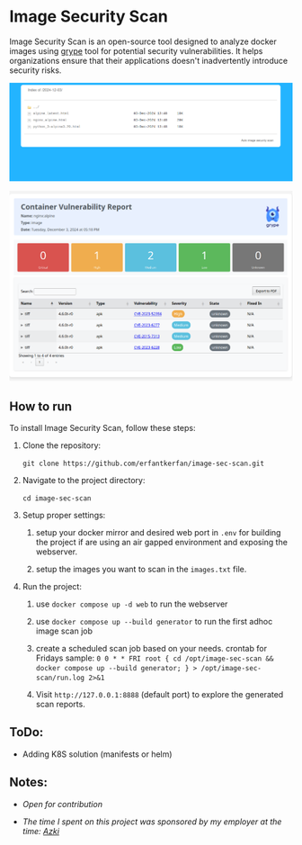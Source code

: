 # Image Security Scan

Image Security Scan is an open-source tool designed to analyze docker images using [grype](https://github.com/anchore/grype) tool for potential security vulnerabilities. It helps organizations ensure that their applications doesn't inadvertently introduce security risks.

![screenshot_index_path](images/index.png)

![screenshot_report_result](images/report.png)


## How to run

To install Image Security Scan, follow these steps:

1. Clone the repository:

    `git clone https://github.com/erfantkerfan/image-sec-scan.git`

2. Navigate to the project directory:

    `cd image-sec-scan`

3. Setup proper settings:

    1. setup your docker mirror and desired web port in `.env` for building the project if are using an air gapped environment and exposing the webserver.
    
    2. setup the images you want to scan in the `images.txt` file.

4. Run the project:

    1. use `docker compose up -d web` to run the webserver

    2. use `docker compose up --build generator` to run the first adhoc image scan job

    3. create a scheduled scan job based on your needs. crontab for Fridays sample: `0 0 * * FRI root { cd /opt/image-sec-scan && docker compose up --build generator; } > /opt/image-sec-scan/run.log 2>&1`

    4. Visit `http://127.0.0.1:8888` (default port) to explore the generated scan reports.

## ToDo:

- Adding K8S solution (manifests or helm)

## Notes:

- *Open for contribution*

- *The time I spent on this project was sponsored by my employer at the time: [Azki](https://www.azki.com)*
